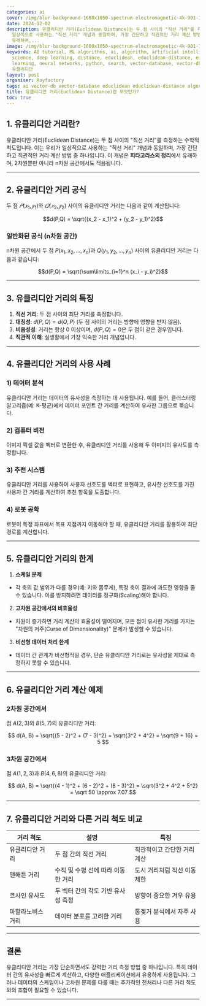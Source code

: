 ```yaml
---
categories: ai
cover: /img/blur-background-1680x1050-spectrum-electromagnetic-4k-901-1.jpg
date: 2024-12-02
description: 유클리디안 거리(Euclidean Distance)는 두 점 사이의 "직선 거리"를 측정하는 수학적 척도입니다. 이는 우리가
  일상적으로 사용하는 "직선 거리" 개념과 동일하며, 가장 간단하고 직관적인 거리 계산 방법 중 하나입니다. 이 개념은 **피타고라스의 정리**에서
  유래하며,...
image: /img/blur-background-1680x1050-spectrum-electromagnetic-4k-901-1.jpg
keywords: AI tutorial, ML algorithms, ai, algorithm, artificial intelligence, data
  science, deep learning, distance, educlidean, educlidean-distance, euclidean, machine
  learning, neural networks, python, search, vector-database, vector-db, 거리, 란, 무엇인가,
  유클리디안
layout: post
organiser: Royfactory
tags: ai vector-db vector-database educlidean educlidean-distance algorithm search
title: 유클리디안 거리(Euclidean Distance)란 무엇인가?
toc: true
---
```


## 1. 유클리디안 거리란?
유클리디안 거리(Euclidean Distance)는 두 점 사이의 "직선 거리"를 측정하는 수학적 척도입니다. 이는 우리가 일상적으로 사용하는 "직선 거리" 개념과 동일하며, 가장 간단하고 직관적인 거리 계산 방법 중 하나입니다. 이 개념은 **피타고라스의 정리**에서 유래하며, 2차원뿐만 아니라 n차원 공간에서도 적용됩니다.

---

## 2. 유클리디안 거리 공식
두 점 $𝑃(𝑥_1, 𝑦_1)$와 $𝑄(𝑥_2, 𝑦_2)$ 사이의 유클리디안 거리는 다음과 같이 계산됩니다:

$$d(P,Q) = \sqrt{(x_2 - x_1)^2 + (y_2 - y_1)^2}$$

### 일반화된 공식 (n차원 공간)
n차원 공간에서 두 점 $P(x_1, x_2, ..., x_n)$과 $Q(y_1, y_2, ..., y_n)$ 사이의 유클리디안 거리는 다음과 같습니다:

$$d(P,Q) = \sqrt{\sum\limits_{i=1}^n (x_i - y_i)^2}$$

---

## 3. 유클리디안 거리의 특징
1. **직선 거리**: 두 점 사이의 최단 거리를 측정합니다.
2. **대칭성**: $d(P, Q) = d(Q,P)$ (두 점 사이의 거리는 방향에 영향을 받지 않음).
3. **비음성성**: 거리는 항상 0 이상이며, $d(P, Q) = 0$은 두 점이 같은 경우입니다.
4. **직관적 이해**: 실생활에서 가장 익숙한 거리 개념입니다.

---

## 4. 유클리디안 거리의 사용 사례

### 1) 데이터 분석
유클리디안 거리는 데이터의 유사성을 측정하는 데 사용됩니다. 예를 들어, 클러스터링 알고리즘(예: K-평균)에서 데이터 포인트 간 거리를 계산하여 유사한 그룹으로 묶습니다.

### 2) 컴퓨터 비전
이미지 픽셀 값을 벡터로 변환한 후, 유클리디안 거리를 사용해 두 이미지의 유사도를 측정합니다.

### 3) 추천 시스템
유클리디안 거리를 사용하여 사용자 선호도를 벡터로 표현하고, 유사한 선호도를 가진 사용자 간 거리를 계산하여 추천 항목을 도출합니다.

### 4) 로봇 공학
로봇이 특정 좌표에서 목표 지점까지 이동해야 할 때, 유클리디안 거리를 활용하여 최단 경로를 계산합니다.

---

## 5. 유클리디안 거리의 한계
1. **스케일 문제**
  - 각 축의 값 범위가 다를 경우(예: 키와 몸무게), 특정 축이 결과에 과도한 영향을 줄 수 있습니다. 이를 방지하려면 데이터를 정규화(Scaling)해야 합니다.
2. **고차원 공간에서의 비효율성**
  - 차원이 증가하면 거리 계산의 효율성이 떨어지며, 모든 점이 유사한 거리를 가지는 "차원의 저주(Curse of Dimensionality)" 문제가 발생할 수 있습니다.
3. **비선형 데이터 처리 한계**
  - 데이터 간 관계가 비선형적일 경우, 단순 유클리디안 거리로는 유사성을 제대로 측정하지 못할 수 있습니다.

---

## 6. 유클리디안 거리 계산 예제
### 2차원 공간에서
점 $A(2, 3)$와 $B(5,7)$의 유클리디안 거리:

$$
d(A, B) = \sqrt{(5 - 2)^2 + (7 - 3)^2} = \sqrt{3^2 + 4^2} = \sqrt{9 + 16} = 5
$$

### 3차원 공간에서
점 $A(1, 2, 3)$과 $B(4, 6, 8)$의 유클리디안 거리:

$$
d(A, B) = \sqrt{(4 - 1)^2 + (6 - 2)^2 + (8 - 3)^2} = \sqrt{3^2 + 4^2 + 5^2} = \sqrt 50 \approx 7.07
$$

---

## 7. 유클리디안 거리와 다른 거리 척도 비교
|거리 척도|설명|특징|
|---|-----|-----|
|유클리디안 거리|두 점 간의 직선 거리|직관적이고 간단한 거리 계산|
|맨해튼 거리|수직 및 수평 선에 따라 이동한 거리|도시 거리처럼 직선 이동 제한|
|코사인 유사도|두 벡터 간의 각도 기반 유사성 측정|방향이 중요한 겨우 유용|
|마할라노비스 거리|데이터 분포를 고려한 거리|통곚거 분석에서 자주 사용|

---

## 결론
유클리디안 거리는 가장 단순하면서도 강력한 거리 측정 방법 중 하나입니다. 특히 데이터 간의 유사성을 빠르게 계산하고, 다양한 애플리케이션에서 유용하게 사용됩니다. 그러나 데이터의 스케일이나 고차원 문제를 다룰 때는 추가적인 전처리나 다른 거리 척도와의 조합이 필요할 수 있습니다.

---
